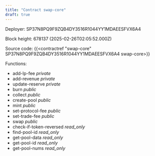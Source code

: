 ```yaml
---
title: "Contract swap-core"
draft: true
---
```

Deployer: SP37N8PQ9F9ZQB4DY3516R1044YY1MDAEESFVX6A4


 



Block height: 678137 (2025-02-26T02:05:52.000Z)

Source code: {{<contractref "swap-core" SP37N8PQ9F9ZQB4DY3516R1044YY1MDAEESFVX6A4 swap-core>}}

Functions:

* add-lp-fee _private_
* add-revenue _private_
* update-reserve _private_
* burn _public_
* collect _public_
* create-pool _public_
* mint _public_
* set-protocol-fee _public_
* set-trade-fee _public_
* swap _public_
* check-if-token-reversed _read_only_
* find-pool-id _read_only_
* get-pool-data _read_only_
* get-pool-id _read_only_
* get-pool-nums _read_only_
